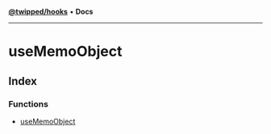 [**@twipped/hooks**](../README.md) • **Docs**

***

# useMemoObject

## Index

### Functions

- [useMemoObject](functions/useMemoObject.md)

